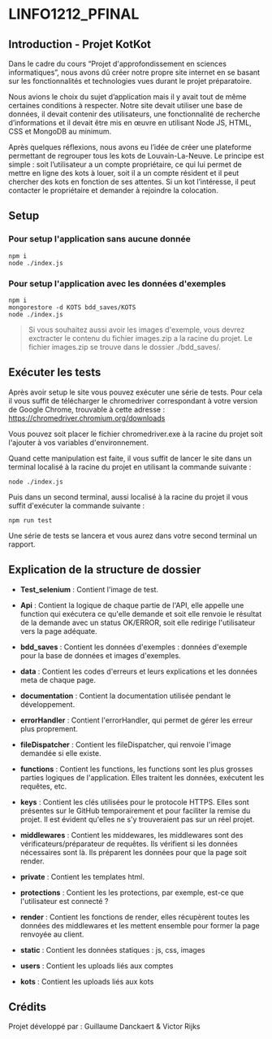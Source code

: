 # LINFO1212_PFINAL
## Introduction - Projet KotKot

Dans le cadre du cours “Projet d'approfondissement en sciences informatiques”, nous avons dû créer notre propre site internet en se basant sur les fonctionnalités et technologies vues durant le projet préparatoire.

Nous avions le choix du sujet d’application mais il y avait tout de même certaines conditions à respecter. Notre site devait utiliser une base de données, il devait contenir des utilisateurs, une fonctionnalité de recherche d’informations et il devait être mis en œuvre en utilisant Node JS, HTML, CSS et MongoDB au minimum.

Après quelques réflexions, nous avons eu l’idée de créer une plateforme permettant de regrouper tous les kots de Louvain-La-Neuve. Le principe est simple : soit l’utilisateur a un compte propriétaire, ce qui lui permet de mettre en ligne des kots à louer, soit il a un compte résident et il peut chercher des kots en fonction de ses attentes. Si un kot l’intéresse, il peut contacter le propriétaire et demander à rejoindre la colocation.

## Setup
### Pour setup l'application sans aucune donnée
    npm i
    node ./index.js
    
### Pour setup l'application avec les données d'exemples
    npm i
    mongorestore -d KOTS bdd_saves/KOTS
    node ./index.js

> Si vous souhaitez aussi avoir les images d'exemple, vous devrez exctracter le contenu du fichier images.zip a la racine du projet. Le fichier images.zip se trouve dans le dossier ./bdd_saves/.

## Exécuter les tests

Après avoir setup le site vous pouvez exécuter une série de tests. 
Pour cela il vous suffit de télécharger le chromedriver correspondant à votre version de Google Chrome, trouvable à cette adresse :  https://chromedriver.chromium.org/downloads

Vous pouvez soit placer le fichier chromedriver.exe à la racine du projet soit l'ajouter à vos variables d'environnement.

Quand cette manipulation est faite, il vous suffit de lancer le site dans un terminal localisé à la racine du projet en utilisant la commande suivante :

    node ./index.js

Puis dans un second terminal, aussi localisé à la racine du projet il vous suffit d'exécuter la commande suivante :

    npm run test

Une série de tests se lancera et vous aurez dans votre second terminal un rapport.

## Explication de la structure de dossier

 - **Test_selenium** : Contient l'image de test.
 
 - **Api** : Contient la logique de chaque partie de l'API, elle appelle une function qui exécutera ce qu'elle demande et soit elle renvoie le résultat de la demande avec un status OK/ERROR, soit elle redirige l'utilisateur vers la page adéquate.

 - **bdd_saves** : Contient les données d'exemples : données d'exemple pour la base de données et images d'exemples.

 - **data** : Contient les codes d'erreurs et leurs explications et les données meta de chaque page.

 - **documentation** : Contient la documentation utilisée pendant le développement.
 
 - **errorHandler** : Contient l'errorHandler, qui permet de gérer les erreur plus proprement.

 - **fileDispatcher** : Contient les fileDispatcher, qui renvoie l'image demandée si elle existe.

 - **functions** : Contient les functions, les functions sont les plus grosses parties logiques de l'application. Elles traitent les données, exécutent les requêtes, etc.
 
 - **keys** : Contient les clés utilisées pour le protocole HTTPS. Elles sont présentes sur le GitHub temporairement et pour faciliter la remise du projet. Il est évident qu'elles ne s'y trouveraient pas sur un réel projet.

 - **middlewares** : Contient les middewares, les middlewares sont des vérificateurs/préparateur de requêtes. Ils vérifient si les données nécessaires sont là. Ils préparent les données pour que la page soit render.

 - **private** : Contient les templates html.
 
  - **protections** : Contient les les protections, par exemple, est-ce que l'utilisateur est connecté ?
 
 - **render** : Contient les fonctions de render, elles récupèrent toutes les données des middlewares et les mettent ensemble pour former la page renvoyée au client.
 
  - **static** : Contient les données statiques : js, css, images
 
  - **users** : Contient les uploads liés aux comptes
  
  - **kots** : Contient les uploads liés aux kots
 
## Crédits

Projet développé par : Guillaume Danckaert & Victor Rijks

